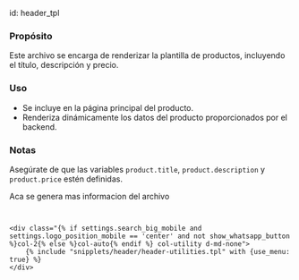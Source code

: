id: header_tpl


### Propósito
Este archivo se encarga de renderizar la plantilla de productos, incluyendo el título, descripción y precio.
### Uso
- Se incluye en la página principal del producto.
- Renderiza dinámicamente los datos del producto proporcionados por el backend.
### Notas
Asegúrate de que las variables `product.title`, `product.description` y `product.price` estén definidas.


Aca se genera mas informacion del archivo


```twig


<div class="{% if settings.search_big_mobile and settings.logo_position_mobile == 'center' and not show_whatsapp_button %}col-2{% else %}col-auto{% endif %} col-utility d-md-none">
    {% include "snipplets/header/header-utilities.tpl" with {use_menu: true} %}
</div>

```